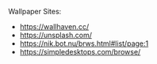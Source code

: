 Wallpaper Sites:
* https://wallhaven.cc/
* https://unsplash.com/
* https://nik.bot.nu/brws.html#list/page:1
* https://simpledesktops.com/browse/
